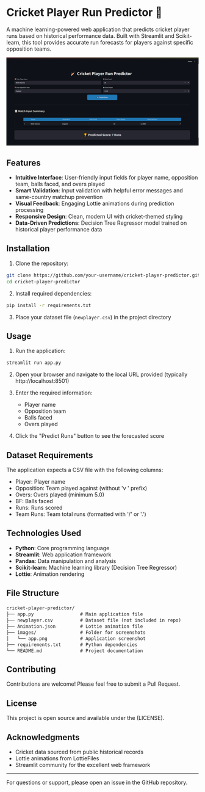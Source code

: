 # Cricket Player Run Predictor 🏏

A machine learning-powered web application that predicts cricket player runs based on historical performance data. Built with Streamlit and Scikit-learn, this tool provides accurate run forecasts for players against specific opposition teams.

![Cricket Predictor UI](images/app.png)

## Features

- **Intuitive Interface**: User-friendly input fields for player name, opposition team, balls faced, and overs played
- **Smart Validation**: Input validation with helpful error messages and same-country matchup prevention
- **Visual Feedback**: Engaging Lottie animations during prediction processing
- **Responsive Design**: Clean, modern UI with cricket-themed styling
- **Data-Driven Predictions**: Decision Tree Regressor model trained on historical player performance data

## Installation

1. Clone the repository:
```bash
git clone https://github.com/your-username/cricket-player-predictor.git
cd cricket-player-predictor
```

2. Install required dependencies:
```bash
pip install -r requirements.txt
```

3. Place your dataset file (`newplayer.csv`) in the project directory

## Usage

1. Run the application:
```bash
streamlit run app.py
```

2. Open your browser and navigate to the local URL provided (typically http://localhost:8501)

3. Enter the required information:
   - Player name
   - Opposition team
   - Balls faced
   - Overs played

4. Click the "Predict Runs" button to see the forecasted score

## Dataset Requirements

The application expects a CSV file with the following columns:
- Player: Player name
- Opposition: Team played against (without 'v ' prefix)
- Overs: Overs played (minimum 5.0)
- BF: Balls faced
- Runs: Runs scored
- Team Runs: Team total runs (formatted with '/' or '.')

## Technologies Used

- **Python**: Core programming language
- **Streamlit**: Web application framework
- **Pandas**: Data manipulation and analysis
- **Scikit-learn**: Machine learning library (Decision Tree Regressor)
- **Lottie**: Animation rendering

## File Structure

```
cricket-player-predictor/
├── app.py                 # Main application file
├── newplayer.csv          # Dataset file (not included in repo)
├── Animation.json         # Lottie animation file
├── images/                # Folder for screenshots
│   └── app.png            # Application screenshot
├── requirements.txt       # Python dependencies
└── README.md              # Project documentation
```

## Contributing

Contributions are welcome! Please feel free to submit a Pull Request.

## License

This project is open source and available under the (LICENSE).

## Acknowledgments

- Cricket data sourced from public historical records
- Lottie animations from LottieFiles
- Streamlit community for the excellent web framework

---

For questions or support, please open an issue in the GitHub repository.
